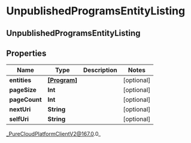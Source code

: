 # UnpublishedProgramsEntityListing

## UnpublishedProgramsEntityListing

## Properties

|Name | Type | Description | Notes|
|------------ | ------------- | ------------- | -------------|
| **entities** | [**[Program]**]([Program]) |  | [optional] |
| **pageSize** | **Int** |  | [optional] |
| **pageCount** | **Int** |  | [optional] |
| **nextUri** | **String** |  | [optional] |
| **selfUri** | **String** |  | [optional] |



_PureCloudPlatformClientV2@167.0.0_
